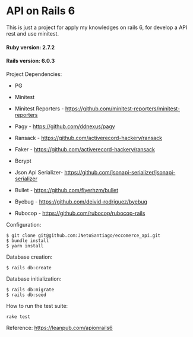 # API on Rails 6
This is just a project for apply my knowledges on rails 6, for develop a API rest and use minitest.

#### Ruby version: 2.7.2
#### Rails version: 6.0.3

Project Dependencies:

* PG

* Minitest

* Minitest Reporters - https://github.com/minitest-reporters/minitest-reporters

* Pagy - https://github.com/ddnexus/pagy

* Ransack - https://github.com/activerecord-hackery/ransack

* Faker - https://github.com/activerecord-hackery/ransack

* Bcrypt

* Json Api Serializer- https://github.com/jsonapi-serializer/jsonapi-serializer

* Bullet - https://github.com/flyerhzm/bullet

* Byebug - https://github.com/deivid-rodriguez/byebug

* Rubocop - https://github.com/rubocop/rubocop-rails

Configuration:
```
$ git clone git@github.com:JNetoSantiago/eccomerce_api.git
$ bundle install
$ yarn install

```

Database creation:
```
$ rails db:create
```

Database initialization:
```
$ rails db:migrate
$ rails db:seed
```

How to run the test suite:
```
rake test
```

Reference: https://leanpub.com/apionrails6